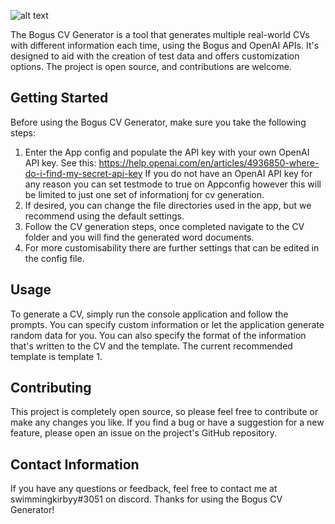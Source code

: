 ![alt text]([https://imgur.com/a/0LgpVye](https://imgur.com/J7KC1rT))

The Bogus CV Generator is a tool that generates multiple real-world CVs with different information each time, using the Bogus and OpenAI APIs. It's designed to aid with the creation of test data and offers customization options. The project is open source, and contributions are welcome.

## Getting Started

Before using the Bogus CV Generator, make sure you take the following steps:

1. Enter the App config and populate the API key with your own OpenAI API key. See this: https://help.openai.com/en/articles/4936850-where-do-i-find-my-secret-api-key
If you do not have an OpenAI API key for any reason you can set testmode to true on Appconfig however this will be limited to just one set of informationj for cv generation.
2. If desired, you can change the file directories used in the app, but we recommend using the default settings.
3. Follow the CV generation steps, once completed navigate to the CV folder and you will find the generated word documents.
4. For more customisability there are further settings that can be edited in the config file.

## Usage

To generate a CV, simply run the console application and follow the prompts. You can specify custom information or let the application generate random data for you. You can also specify the format of the information that's written to the CV and the template. The current recommended template is template 1.

## Contributing

This project is completely open source, so please feel free to contribute or make any changes you like. If you find a bug or have a suggestion for a new feature, please open an issue on the project's GitHub repository.


## Contact Information

If you have any questions or feedback, feel free to contact me at swimmingkirbyy#3051 on discord. Thanks for using the Bogus CV Generator!
